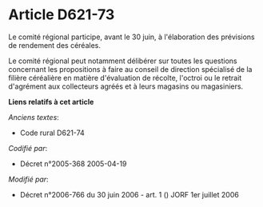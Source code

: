 # Article D621-73

Le comité régional participe, avant le 30 juin, à l'élaboration des prévisions de rendement des céréales.

Le comité régional peut notamment délibérer sur toutes les questions concernant les propositions à faire au conseil de
direction spécialisé de la filière céréalière en matière d'évaluation de récolte, l'octroi ou le retrait d'agrément aux
collecteurs agréés et à leurs magasins ou magasiniers.

**Liens relatifs à cet article**

_Anciens textes_:

  - Code rural D621-74

_Codifié par_:

  - Décret n°2005-368 2005-04-19

_Modifié par_:

  - Décret n°2006-766 du 30 juin 2006 - art. 1 () JORF 1er juillet 2006
